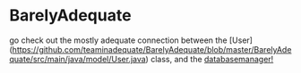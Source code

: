 # BarelyAdequate
go check out the mostly adequate connection between the [User] (https://github.com/teaminadequate/BarelyAdequate/blob/master/BarelyAdequate/src/main/java/model/User.java) class, and the [databasemanager!](databasemahttps://github.com/teaminadequate/BarelyAdequate/blob/master/BarelyAdequate/src/main/java/database/databaseManager.java)
